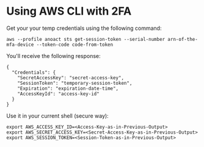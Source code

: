 # Using AWS CLI with 2FA

Get your your temp credentials using the following command:

```shell
aws --profile anoact sts get-session-token --serial-number arn-of-the-mfa-device --token-code code-from-token
```

You'll receive the following response:

```shell
{
  "Credentials": {
    "SecretAccessKey": "secret-access-key",
    "SessionToken": "temporary-session-token",
    "Expiration": "expiration-date-time",
    "AccessKeyId": "access-key-id"
  }
}
```

Use it in your current shell (secure way):

```shell
export AWS_ACCESS_KEY_ID=<Access-Key-as-in-Previous-Output>
export AWS_SECRET_ACCESS_KEY=<Secret-Access-Key-as-in-Previous-Output>
export AWS_SESSION_TOKEN=<Session-Token-as-in-Previous-Output>
```
